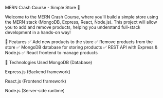 MERN Crash Course - Simple Store 🛒


Welcome to the MERN Crash Course, where you'll build a simple store using the MERN stack (MongoDB, Express, React, Node.js). This project will allow you to add and remove products, helping you understand full-stack development in a hands-on way!

📌 Features
✅ Add new products to the store
✅ Remove products from the store
✅ MongoDB database for storing products
✅ REST API with Express & Node.js
✅ React frontend to manage products

🚀 Technologies Used
MongoDB (Database)

Express.js (Backend framework)

React.js (Frontend framework)

Node.js (Server-side runtime)



